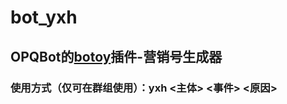 # bot_yxh
## OPQBot的[botoy](https://github.com/opq-osc/botoy)插件-营销号生成器
### 使用方式（仅可在群组使用）：yxh <主体> <事件> <原因>